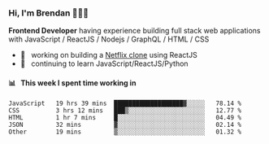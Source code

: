### Hi, I'm Brendan 👨🏻‍💻

<b>Frontend Developer</b> having experience building full stack web applications with JavaScript / ReactJS / Nodejs / GraphQL / HTML / CSS</p>

 - 🚀 	&nbsp; working on building a [Netflix clone](https://github.com/brendantfinn/netflix-clone) using ReactJS
 - 🌱 	&nbsp; continuing to learn JavaScript/ReactJS/Python

 
 
#### 📊 	&nbsp; This week I spent time working in
<!--START_SECTION:waka-->
```text
JavaScript   19 hrs 39 mins  ███████████████████▓░░░░░   78.14 % 
CSS          3 hrs 12 mins   ███▒░░░░░░░░░░░░░░░░░░░░░   12.77 % 
HTML         1 hr 7 mins     █░░░░░░░░░░░░░░░░░░░░░░░░   04.49 % 
JSON         32 mins         ▓░░░░░░░░░░░░░░░░░░░░░░░░   02.14 % 
Other        19 mins         ▒░░░░░░░░░░░░░░░░░░░░░░░░   01.32 % 
```
<!--END_SECTION:waka-->
